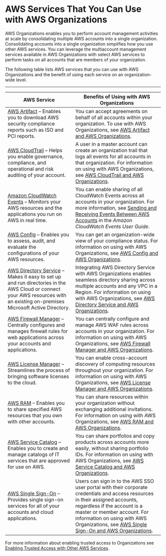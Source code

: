 # AWS Services That You Can Use with AWS Organizations<a name="orgs_integrated-services-list"></a>

AWS Organizations enables you to perform account management activities at scale by consolidating multiple AWS accounts into a single organization\. Consolidating accounts into a single organization simplifies how you use other AWS services\. You can leverage the multiaccount management services available in AWS Organizations with select AWS services to perform tasks on all accounts that are members of your organization\. 

 The following table lists AWS services that you can use with AWS Organizations and the benefit of using each service on an organization\-wide level\. 


****  

| AWS Service | Benefits of Using with AWS Organizations | 
| --- | --- | 
|  [AWS Artifact](https://docs.aws.amazon.com/artifact/latest/ug/what-is-aws-artifact.html) – Enables you to download AWS security compliance reports such as ISO and PCI reports\. | You can accept agreements on behalf of all accounts within your organization\. To use with AWS Organizations, see [AWS Artifact and AWS Organizations](services-that-can-integrate-art.md)\. | 
| [AWS CloudTrail](https://docs.aws.amazon.com/awscloudtrail/latest/userguide/cloudtrail-user-guide.html) – Helps you enable governance, compliance, and operational and risk auditing of your account\. | A user in a master account can create an organization trail that logs all events for all accounts in that organization\. For information on using with AWS Organizations, see [AWS CloudTrail and AWS Organizations](services-that-can-integrate-ct.md)\.  | 
| [Amazon CloudWatch Events](https://docs.aws.amazon.com/AmazonCloudWatch/latest/events/WhatIsCloudWatch.html) – Monitors your AWS resources and the applications you run on AWS in real time\. | You can enable sharing of all CloudWatch Events across all accounts in your organization\.  For more information, see [Sending and Receiving Events Between AWS Accounts](https://docs.aws.amazon.com/AmazonCloudWatch/latest/events/CloudWatchEvents-CrossAccountEventDelivery.html) in the *Amazon CloudWatch Events User Guide*\.  | 
| [AWS Config](https://docs.aws.amazon.com/config/latest/developerguide/WhatIsConfig.html) – Enables you to assess, audit, and evaluate the configurations of your AWS resources\. | You can get an organization\-wide view of your compliance status\. For information on using with AWS Organizations, see [AWS Config and AWS Organizations](services-that-can-integrate-config.md)\. | 
| [AWS Directory Service](https://docs.aws.amazon.com/directoryservice/latest/admin-guide/what_is.html) – Makes it easy to set up and run directories in the AWS Cloud or connect your AWS resources with an existing on\-premises Microsoft Active Directory\. | Integrating AWS Directory Service with AWS Organizations enables seamless directory sharing across multiple accounts and any VPC in a Region\. For information on using with AWS Organizations, see [AWS Directory Service and AWS Organizations](services-that-can-integrate-ads.md)\. | 
| [AWS Firewall Manager](https://docs.aws.amazon.com/waf/latest/developerguide/what-is-aws-waf.html) – Centrally configures and manages firewall rules for web applications across your accounts and applications\. | You can centrally configure and manage AWS WAF rules across accounts in your organization\. For information on using with AWS Organizations, see [AWS Firewall Manager and AWS Organizations](services-that-can-integrate-fms.md)\.  | 
| [AWS License Manager](https://docs.aws.amazon.com/license-manager/latest/userguide/license-manager.html) – Streamlines the process of bringing software licenses to the cloud\. | You can enable cross\-account discovery of computing resources throughout your organization\. For information on using with AWS Organizations, see [AWS License Manager and AWS Organizations](services-that-can-integrate-license-manager.md)\.  | 
| [AWS RAM](https://docs.aws.amazon.com/ram/latest/userguide/what-is.html) – Enables you to share specified AWS resources that you own with other accounts\. | You can share resources within your organization without exchanging additional invitations\. For information on using with AWS Organizations, see [AWS RAM and AWS Organizations](services-that-can-integrate-ram.md)\.  | 
| [AWS Service Catalog](https://docs.aws.amazon.com/servicecatalog/latest/adminguide/introduction.html) – Enables you to create and manage catalogs of IT services that are approved for use on AWS\. | You can share portfolios and copy products across accounts more easily, without sharing portfolio IDs\. For information on using with AWS Organizations, see [AWS Service Catalog and AWS Organizations](services-that-can-integrate-service-catalog.md)\.   | 
| [AWS Single Sign\-On](https://docs.aws.amazon.com/singlesignon/latest/userguide//what-is.html) – Provides single sign\-on services for all of your accounts and cloud applications\. | Users can sign in to the AWS SSO user portal with their corporate credentials and access resources in their assigned accounts, regardless if the account is a master or member account\. For information on using with AWS Organizations, see [AWS Single Sign\-On and AWS Organizations](services-that-can-integrate-peregrine.md)\.  | 

For more information about enabling trusted access to Organizations see [Enabling Trusted Access with Other AWS Services](orgs_integrate_services.md)\.